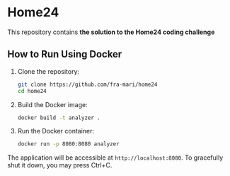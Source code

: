 # Home24
This repository contains **the solution to the Home24 coding challenge**

## How to Run Using Docker

1. Clone the repository:

    ```sh
    git clone https://github.com/fra-mari/home24
    cd home24
    ```

2. Build the Docker image:

    ```sh
    docker build -t analyzer .
    ```

3. Run the Docker container:

    ```sh
    docker run -p 8080:8080 analyzer
    ```

The application will be accessible at `http://localhost:8080`. To gracefully shut it down, you may press Ctrl+C.
